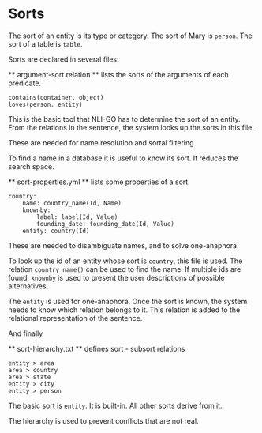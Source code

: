 # Sorts

The sort of an entity is its type or category. The sort of Mary is `person`. The sort of a table is `table`.

Sorts are declared in several files:

** argument-sort.relation ** lists the sorts of the arguments of each predicate.

    contains(container, object)
    loves(person, entity)

This is the basic tool that NLI-GO has to determine the sort of an entity. From the relations in the sentence, the system looks up the sorts in this file.

These are needed for name resolution and sortal filtering. 

To find a name in a database it is useful to know its sort. It reduces the search space.

** sort-properties.yml ** lists some properties of a sort.

    country:
        name: country_name(Id, Name)
        knownby:
            label: label(Id, Value)
            founding_date: founding_date(Id, Value)
        entity: country(Id)

These are needed to disambiguate names, and to solve one-anaphora.

To look up the id of an entity whose sort is `country`, this file is used. The relation `country_name()` can be used to find the name. If multiple ids are found, `knownby` is used to present the user descriptions of possible alternatives.

The `entity` is used for one-anaphora. Once the sort is known, the system needs to know which relation belongs to it. This relation is added to the relational representation of the sentence.

And finally

** sort-hierarchy.txt ** defines sort - subsort relations

    entity > area
    area > country
    area > state
    entity > city
    entity > person

The basic sort is `entity`. It is built-in. All other sorts derive from it.

The hierarchy is used to prevent conflicts that are not real.



